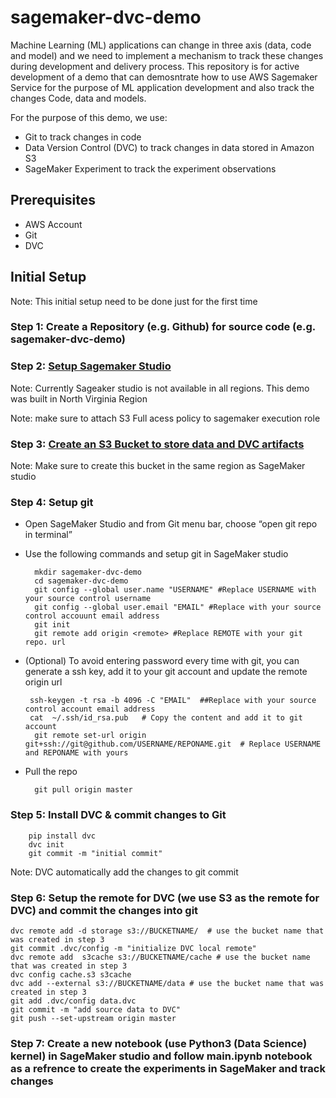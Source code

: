 # sagemaker-dvc-demo

Machine Learning (ML) applications can change in three axis (data, code and model) and we need to implement a mechanism to  track these changes during development and delivery process. This repository is for active development of a demo that can demosntrate how to use AWS Sagemaker Service for the purpose of ML application development and also track the changes Code, data and models.

For the purpose of this demo, we use:

- Git to track changes in code
- Data Version Control (DVC) to track changes in data stored in Amazon S3
- SageMaker Experiment to track the experiment observations


## Prerequisites
- AWS Account
- Git
- DVC

## Initial Setup

Note: This initial setup need to be done just for the first time

### Step 1: Create a Repository (e.g. Github) for source code (e.g. sagemaker-dvc-demo)


### Step 2: [Setup Sagemaker Studio](https://docs.aws.amazon.com/sagemaker/latest/dg/onboard-quick-start.html)

Note: Currently Sageaker studio is not available in all regions. This demo was built in North Virginia Region

Note: make sure to attach S3 Full acess policy to sagemaker execution role

### Step 3: [Create an S3 Bucket to store data and DVC artifacts](https://docs.aws.amazon.com/AmazonS3/latest/user-guide/create-bucket.html)

Note: Make sure to create this bucket in the same region as SageMaker studio

### Step 4: Setup git

- Open SageMaker Studio and from Git menu bar, choose “open git repo in terminal”

- Use the following commands and setup git in SageMaker studio
  
        mkdir sagemaker-dvc-demo
        cd sagemaker-dvc-demo
        git config --global user.name "USERNAME" #Replace USERNAME with your source control username
        git config --global user.email "EMAIL" #Replace with your source control accouunt email address
        git init
        git remote add origin <remote> #Replace REMOTE with your git repo. url

- (Optional) To avoid entering password every time with git, you can generate a ssh key, add it to your git account and update the remote origin url
  
       ssh-keygen -t rsa -b 4096 -C "EMAIL"  ##Replace with your source control account email address
       cat  ~/.ssh/id_rsa.pub   # Copy the content and add it to git account
        git remote set-url origin git+ssh://git@github.com/USERNAME/REPONAME.git  # Replace USERNAME and REPONAME with yours

- Pull the repo

        git pull origin master

### Step 5: Install DVC & commit changes to Git

        pip install dvc
        dvc init
        git commit -m "initial commit"

Note: DVC automatically add the changes to git commit

### Step 6: Setup the remote for DVC (we use S3 as the remote for DVC) and commit the changes into git

    dvc remote add -d storage s3://BUCKETNAME/  # use the bucket name that was created in step 3
    git commit .dvc/config -m "initialize DVC local remote"
    dvc remote add  s3cache s3://BUCKETNAME/cache # use the bucket name that was created in step 3
    dvc config cache.s3 s3cache
    dvc add --external s3://BUCKETNAME/data # use the bucket name that was created in step 3
    git add .dvc/config data.dvc
    git commit -m "add source data to DVC"
    git push --set-upstream origin master

### Step 7: Create a new notebook (use Python3 (Data Science) kernel) in SageMaker studio and follow main.ipynb notebook as a refrence to create the experiments in SageMaker and track changes











